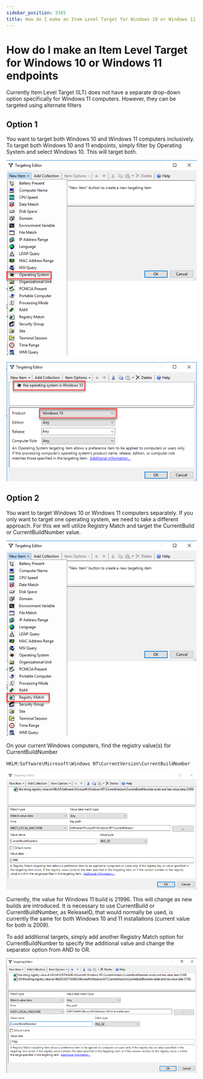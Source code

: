 ```yaml
---
sidebar_position: 3365
title: How do I make an Item Level Target for Windows 10 or Windows 11 endpoints
---
```


# How do I make an Item Level Target for Windows 10 or Windows 11 endpoints

Currently Item Level Target (ILT) does not have a separate drop-down option specifically for Windows 11 computers. However, they can be
targeted using alternate filters

## Option 1

You want to target both Windows 10 and Windows 11 computers inclusively. To target both Windows 10 and 11 endpoints, simply filter by Operating System and select Windows 10. This will target
both.

![](../../../../../static/images/PolicyPak/Content/Resources/Images/803_1_image-20230207212701-2.png)

![](../../../../../static/images/PolicyPak/Content/Resources/Images/803_2_image-20230207212701-3.png)

## Option 2

You want to target Windows 10 or Windows 11 computers separately. If you only want to target one operating system, we need to take a different approach. For this we will utilize
Registry Match and target the CurrentBuild or CurrentBuildNumber value.

![](../../../../../static/images/PolicyPak/Content/Resources/Images/803_3_image-20230207212701-4.png)

On your current Windows computers, find the registry value(s) for CurrentBuildNumber

```
HKLM:Software\Microsoft\Windows NT\CurrentVersion\CurrentBuildNumber
```
![](../../../../../static/images/PolicyPak/Content/Resources/Images/803_4_image-20230207212701-5.png)

Currently, the value for Windows 11 build is 21996. This will change as new builds are introduced. It is necessary to
use CurrentBuild or CurrentBuildNumber, as ReleaseID, that would normally be used, is currently the same for both
Windows 10 and 11 installations (current value for both is 2009).

To add additional targets, simply add another Registry Match option for CurrentBuildNumber to specify the additional
value and change the separator option from AND to OR.

![](../../../../../static/images/PolicyPak/Content/Resources/Images/803_5_image-20230207212701-6.png)